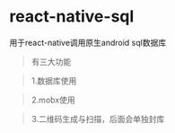 # react-native-sql
用于react-native调用原生android sql数据库
> 有三大功能

> 1.数据库使用

> 2.mobx使用

> 3.二维码生成与扫描，后面会单独封库
